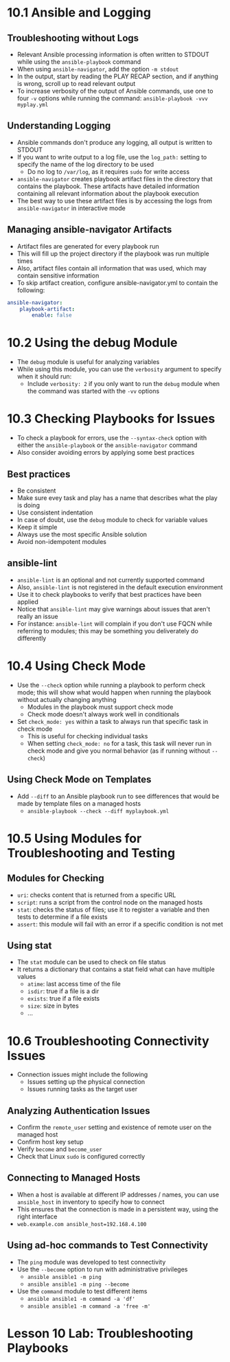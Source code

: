 # 10.1 Ansible and Logging
## Troubleshooting without Logs
- Relevant Ansible processing information is often written to STDOUT while using the `ansible-playbook` command
- When using `ansible-navigator`, add the option `-m stdout`
- In the output, start by reading the PLAY RECAP section, and if anything is wrong, scroll up to read relevant output
- To increase verbosity of the output of Ansible commands, use one to four `-v` options while running the command: `ansible-playbook -vvv myplay.yml` 

## Understanding Logging
- Ansible commands don't produce any logging, all output is written to STDOUT
- If you want to write output to a log file, use the `log_path:` setting to specify the name of the log directory to be used
  - Do no log to `/var/log`, as it requires `sudo` for write access
- `ansible-navigator` creates playbook artifact files in the directory that contains the playbook. These artifacts have detailed information containing all relevant information about the playbook execution
- The best way to use these artifact files is by accessing the logs from `ansible-navigator` in interactive mode

## Managing ansible-navigator Artifacts
- Artifact files are generated for every playbook run
- This will fill up the project directory if the playbook was run multiple times
- Also, artifact files contain all information that was used, which may contain sensitive information
- To skip artifact creation, configure ansible-navigator.yml to contain the following:

```yml
ansible-navigator:
    playbook-artifact:
        enable: false
```

# 10.2 Using the debug Module
- The `debug` module is useful for analyzing variables
- While using this module, you can use the `verbosity` argument to specify when it should run:
  - Include `verbosity: 2` if you only want to run the `debug` module when the command was started with the `-vv` options

# 10.3 Checking Playbooks for Issues
- To check a playbook for errors, use the `--syntax-check` option with either the `ansible-playbook` or the `ansible-navigator` command
- Also consider avoiding errors by applying some best practices

## Best practices
- Be consistent
- Make sure evey task and play has a name that describes what the play is doing
- Use consistent indentation
- In case of doubt, use the `debug` module to check for variable values
- Keep it simple
- Always use the most specific Ansible solution
- Avoid non-idempotent modules

## ansible-lint
- `ansible-lint` is an optional and not currently supported command
- Also, `ansible-lint` is not registered in the default execution environment
- Use it to check playbooks to verify that best practices have been applied
- Notice that `ansible-lint` may give warnings about issues that aren't really an issue
- For instance: `ansible-lint` will complain if you don't use FQCN while referring to modules; this may be something you deliverately do differently

# 10.4 Using Check Mode
- Use the `--check` option while running a playbook to perform check mode; this will show what would happen when running the playbook without actually changing anything
  - Modules in the playbook must support check mode
  - Check mode doesn't always work well in conditionals
- Set `check_mode: yes` within a task to always run that specific task in check mode
  - This is useful for checking individual tasks
  - When setting `check_mode: no` for a task, this task will never run in check mode and give you normal behavior (as if running without `--check`)

## Using Check Mode on Templates
- Add `--diff` to an Ansible playbook run to see differences that would be made by template files on a managed hosts
  - `ansible-playbook --check --diff myplaybook.yml`

# 10.5 Using Modules for Troubleshooting and Testing
## Modules for Checking
- `uri`: checks content that is returned from a specific URL
- `script`: runs a script from the control node on the managed hosts
- `stat`: checks the status of files; use it to register a variable and then tests to determine if a file exists
- `assert`: this module will fail with an error if a specific condition is not met 

## Using stat
- The `stat` module can be used to check on file status
- It returns a dictionary that contains a stat field what can have multiple values
  - `atime`: last access time of the file
  - `isdir`: true if a file is a dir
  - `exists`: true if a file exists
  - `size`: size in bytes
  - ...

# 10.6 Troubleshooting Connectivity Issues
- Connection issues might include the following
  - Issues setting up the physical connection
  - Issues running tasks as the target user

## Analyzing Authentication Issues
- Confirm the `remote_user` setting and existence of remote user on the managed host
- Confirm host key setup
- Verify `become` and `become_user`
- Check that Linux `sudo` is configured correctly 

## Connecting to Managed Hosts
- When a host is available at different IP addresses / names, you can use `ansible_host` in inventory to specify how to connect
- This ensures that the connection is made in a persistent way, using the right interface
- `web.example.com ansible_host=192.168.4.100`

## Using ad-hoc commands to Test Connectivity
- The `ping` module was developed to test connectivity
- Use the `--become` option to run with administrative privileges
  - `ansible ansible1 -m ping`
  - `ansible ansible1 -m ping --become`
- Use the `command` module to test different items
  - `ansible ansible1 -m command -a 'df'`
  - `ansible ansible1 -m command -a 'free -m'`

# Lesson 10 Lab: Troubleshooting Playbooks
